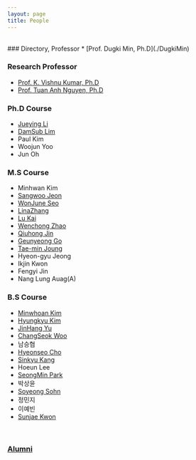 ```yaml
---
layout: page
title: People
---
```


<br/>
### Directory, Professor
* [Prof. Dugki Min, Ph.D](./DugkiMin)

### Research Professor
* [Prof. K. Vishnu Kumar, Ph.D](./VishnuKumar)
* [Prof. Tuan Anh Nguyen, Ph.D](./AnhNT)

### Ph.D Course
* [Jueying Li](./JueyingLi)
* [DamSub Lim](./DamsubLim)
* Paul Kim
* Woojun Yoo
* Jun Oh

### M.S Course
* Minhwan Kim
* [Sangwoo Jeon](./SangwooJeon)
* [WonJune Seo](./SeoWonJune)
* [LinaZhang](./LinaZhang)
* [Lu Kai](./Lukai)
* [Wenchong Zhao](./WenchongZhao)
* [Qiuhong Jin](./QiuhongJin)
* [Geunyeong Go](./GeunyeongGo)
* [Tae-min Joung](./TaeminJung)
* Hyeon-gyu Jeong
* Ikjin Kwon
* Fengyi Jin
* Nang Lung Auag(A)

### B.S Course
* [Minwhoan Kim](./MinwhoanKim)
* [Hyungkyu Kim](./kimhyungkyu/hkkim)
* [JinHang Yu](./JinHangYu)
* [ChangSeok Woo](./ChangSeokWoo)
* 남승협
* [Hyeonseo Cho](./HyeonseoCho)
* [Sinkyu Kang](./SinkyuKang)
* Hoeun Lee
* [SeongMin Park](./SeongMinPark)
* 박상윤
* [Soyeong Sohn](./SoyeongSohn)
* 정민지
* 이예빈
* [Sunjae Kwon](./SunjaeKwon)
<br/>

### [Alumni](./Alumni)
